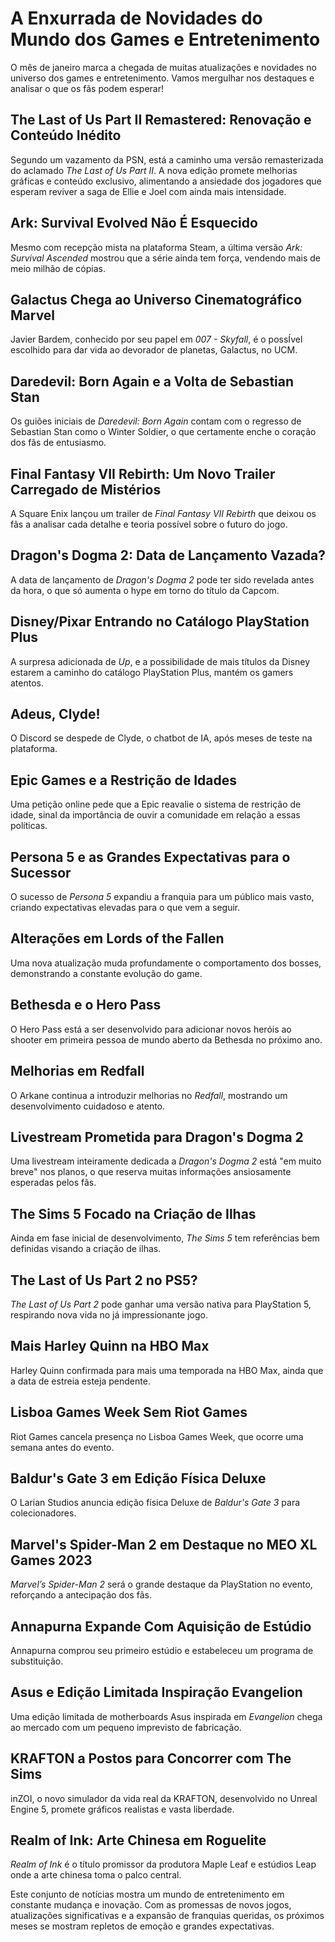 # A Enxurrada de Novidades do Mundo dos Games e Entretenimento

O mês de janeiro marca a chegada de muitas atualizações e novidades no universo dos games e entretenimento. Vamos mergulhar nos destaques e analisar o que os fãs podem esperar!

## **The Last of Us Part II Remastered**: Renovação e Conteúdo Inédito

Segundo um vazamento da PSN, está a caminho uma versão remasterizada do aclamado _The Last of Us Part II_. A nova edição promete melhorias gráficas e conteúdo exclusivo, alimentando a ansiedade dos jogadores que esperam reviver a saga de Ellie e Joel com ainda mais intensidade.

## **Ark: Survival Evolved** Não É Esquecido

Mesmo com recepção mista na plataforma Steam, a última versão _Ark: Survival Ascended_ mostrou que a série ainda tem força, vendendo mais de meio milhão de cópias.

## **Galactus Chega ao Universo Cinematográfico Marvel**

Javier Bardem, conhecido por seu papel em _007 - Skyfall_, é o possÍvel escolhido para dar vida ao devorador de planetas, Galactus, no UCM.

## **Daredevil: Born Again** e a Volta de Sebastian Stan

Os guiões iniciais de _Daredevil: Born Again_ contam com o regresso de Sebastian Stan como o Winter Soldier, o que certamente enche o coração dos fãs de entusiasmo.

## **Final Fantasy VII Rebirth**: Um Novo Trailer Carregado de Mistérios

A Square Enix lançou um trailer de _Final Fantasy VII Rebirth_ que deixou os fãs a analisar cada detalhe e teoria possível sobre o futuro do jogo.

## **Dragon's Dogma 2**: Data de Lançamento Vazada?

A data de lançamento de _Dragon's Dogma 2_ pode ter sido revelada antes da hora, o que só aumenta o hype em torno do título da Capcom.

## **Disney/Pixar Entrando no Catálogo PlayStation Plus**

A surpresa adicionada de _Up_, e a possibilidade de mais títulos da Disney estarem a caminho do catálogo PlayStation Plus, mantém os gamers atentos.

## **Adeus, Clyde!**

O Discord se despede de Clyde, o chatbot de IA, após meses de teste na plataforma.

## **Epic Games e a Restrição de Idades**

Uma petição online pede que a Epic reavalie o sistema de restrição de idade, sinal da importância de ouvir a comunidade em relação a essas políticas.

## **Persona 5 e as Grandes Expectativas para o Sucessor**

O sucesso de _Persona 5_ expandiu a franquia para um público mais vasto, criando expectativas elevadas para o que vem a seguir.

## **Alterações em Lords of the Fallen**

Uma nova atualização muda profundamente o comportamento dos bosses, demonstrando a constante evolução do game.

## **Bethesda e o Hero Pass**

O Hero Pass está a ser desenvolvido para adicionar novos heróis ao shooter em primeira pessoa de mundo aberto da Bethesda no próximo ano.

## **Melhorias em Redfall**

O Arkane continua a introduzir melhorias no _Redfall_, mostrando um desenvolvimento cuidadoso e atento.

## **Livestream Prometida para Dragon's Dogma 2**

Uma livestream inteiramente dedicada a _Dragon's Dogma 2_ está "em muito breve" nos planos, o que reserva muitas informações ansiosamente esperadas pelos fãs.

## **The Sims 5 Focado na Criação de Ilhas**

Ainda em fase inicial de desenvolvimento, _The Sims 5_ tem referências bem definidas visando a criação de ilhas.

## **The Last of Us Part 2 no PS5?**

_The Last of Us Part 2_ pode ganhar uma versão nativa para PlayStation 5, respirando nova vida no já impressionante jogo.

## **Mais Harley Quinn na HBO Max**

Harley Quinn confirmada para mais uma temporada na HBO Max, ainda que a data de estreia esteja pendente.

## **Lisboa Games Week Sem Riot Games**

Riot Games cancela presença no Lisboa Games Week, que ocorre uma semana antes do evento.

## **Baldur's Gate 3 em Edição Física Deluxe**

O Larian Studios anuncia edição física Deluxe de _Baldur's Gate 3_ para colecionadores.

## **Marvel's Spider-Man 2** em Destaque no MEO XL Games 2023

_Marvel’s Spider-Man 2_ será o grande destaque da PlayStation no evento, reforçando a antecipação dos fãs.

## **Annapurna Expande Com Aquisição de Estúdio**

Annapurna comprou seu primeiro estúdio e estabeleceu um programa de substituição.

## **Asus e Edição Limitada Inspiração Evangelion**

Uma edição limitada de motherboards Asus inspirada em _Evangelion_ chega ao mercado com um pequeno imprevisto de fabricação.

## **KRAFTON a Postos para Concorrer com The Sims**

inZOI, o novo simulador da vida real da KRAFTON, desenvolvido no Unreal Engine 5, promete gráficos realistas e vasta liberdade.

## **Realm of Ink:** Arte Chinesa em Roguelite

_Realm of Ink_ é o título promissor da produtora Maple Leaf e estúdios Leap onde a arte chinesa toma o palco central.

Este conjunto de notícias mostra um mundo de entretenimento em constante mudança e inovação. Com as promessas de novos jogos, atualizações significativas e a expansão de franquias queridas, os próximos meses se mostram repletos de emoção e grandes expectativas.